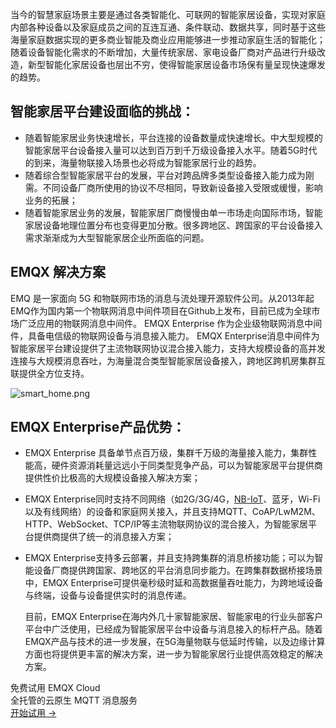 当今的智慧家庭场景主要是通过各类智能化、可联网的智能家居设备，实现对家庭内部各种设备以及家庭成员之间的互连互通、条件联动、数据共享，同时基于这些海量家庭数据实现的更多商业智能及商业应用能够进一步推动家庭生活的智能化；随着设备智能化需求的不断增加，大量传统家居、家电设备厂商对产品进行升级改造，新型智能化家居设备也层出不穷，使得智能家居设备市场保有量呈现快速爆发的趋势。

## 智能家居平台建设面临的挑战：

- 随着智能家居业务快速增长，平台连接的设备数量成快速增长。中大型规模的智能家居平台设备接入量可以达到百万到千万级设备接入水平。随着5G时代的到来，海量物联接入场景也必将成为智能家居行业的趋势。
- 随着综合型智能家居平台的发展，平台对跨品牌多类型设备接入能力成为刚需。不同设备厂商所使用的协议不尽相同，导致新设备接入受限或缓慢，影响业务的拓展；
- 随着智能家居业务的发展，智能家居厂商慢慢由单一市场走向国际市场，智能家居设备地理位置分布也变得更加分散。很多跨地区、跨国家的平台设备接入需求渐渐成为大型智能家居企业所面临的问题。



## EMQX 解决方案

   EMQ 是一家面向 5G 和物联网市场的消息与流处理开源软件公司。从2013年起EMQ作为国内第一个物联网消息中间件项目在Github上发布，目前已成为全球市场广泛应用的物联网消息中间件。 EMQX Enterprise 作为企业级物联网消息中间件，具备电信级的物联网设备与消息接入能力。
   EMQX Enterprise消息中间件为智能家居平台建设提供了主流物联网协议混合接入能力，支持大规模设备的高并发连接与大规模消息吞吐，为海量混合类型智能家居设备接入，跨地区跨机房集群互联提供全方位支持。

![smart_home.png](https://static.emqx.net/images/52aafd931f17e9167ee835230d79f38e.png)

## EMQX Enterprise产品优势：

- EMQX Enterprise 具备单节点百万级，集群千万级的海量接入能力，集群性能高，硬件资源消耗量远远小于同类型竞争产品，可以为智能家居平台提供商提供性价比极高的大规模设备接入解决方案；
- EMQX Enterprise同时支持不同网络（如2G/3G/4G，[NB-IoT](https://www.emqx.com/zh/blog/emqx-nb-iot-access-solution)、蓝牙，Wi-Fi以及有线网络）的设备和家庭网关接入，并且支持MQTT、CoAP/LwM2M、HTTP、WebSocket、TCP/IP等主流物联网协议的混合接入，为智能家居平台提供商提供了统一的消息接入方案；

- EMQX Enterprise支持多云部署，并且支持跨集群的消息桥接功能；可以为智能设备厂商提供跨国家、跨地区的平台消息同步能力。在跨集群数据桥接场景中，EMQX Enterprise可提供毫秒级时延和高数据量吞吐能力，为跨地域设备与终端，设备与设备提供实时的消息传递。

   目前，EMQX Enterprise在海内外几十家智能家居、智能家电的行业头部客户平台中广泛使用，已经成为智能家居平台中设备与消息接入的标杆产品。随着EMQX产品与技术的进一步发展，在5G海量物联与低延时传输，以及边缘计算方面也将提供更丰富的解决方案，进一步为智能家居行业提供高效稳定的解决方案。


<section class="promotion">
    <div>
        免费试用 EMQX Cloud
        <div class="is-size-14 is-text-normal has-text-weight-normal">全托管的云原生 MQTT 消息服务</div>
    </div>
    <a href="https://www.emqx.com/zh/signup?continue=https://cloud.emqx.com/console/deployments/0?oper=new" class="button is-gradient px-5">开始试用 →</a >
</section>
